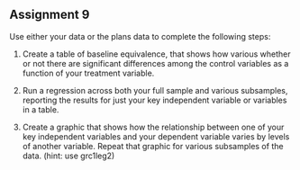 ## Assignment 9

Use either your data or the plans data to complete the following steps:

1. Create a table of baseline equivalence, that shows how various whether or not there are significant differences among the control variables as a function of your treatment variable. 

2. Run a regression across both your full sample and various subsamples, reporting the results for just your key independent variable or variables in a table. 

3. Create a graphic that shows how the relationship between one of your key independent variables and your dependent variable varies by levels of another variable. Repeat that graphic for various subsamples of the data. (hint: use grc1leg2)
